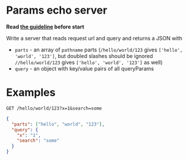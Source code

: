 # Params echo server

**Read [the guideline](https://github.com/mate-academy/js_task-guideline/blob/master/README.md) before start**

Write a server that reads request url and query and returns a JSON with

- `parts` - an array of `pathname` parts (`/hello/world/123` gives `['hello', 'world', '123']`, but doubled slashes should be ignored `//hello/world/123` gives `['hello', 'world', '123']` as well)
- `query` - an object with key/value pairs of all queryParams

# Examples

```
GET /hello/world/123?x=1&search=some
```

```json
{
  "parts": ["hello", "world", "123"],
  "query": {
    "x": "1",
    "search": "some"
  }
}
```
